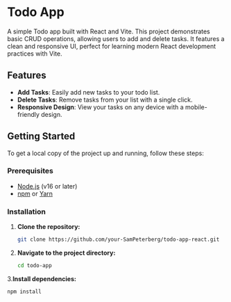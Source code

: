 # Todo App

A simple Todo app built with React and Vite. This project demonstrates basic CRUD operations, allowing users to add and delete tasks. It features a clean and responsive UI, perfect for learning modern React development practices with Vite.

## Features

- **Add Tasks**: Easily add new tasks to your todo list.
- **Delete Tasks**: Remove tasks from your list with a single click.
- **Responsive Design**: View your tasks on any device with a mobile-friendly design.

## Getting Started

To get a local copy of the project up and running, follow these steps:

### Prerequisites

- [Node.js](https://nodejs.org/) (v16 or later)
- [npm](https://www.npmjs.com/) or [Yarn](https://yarnpkg.com/)

### Installation

1. **Clone the repository:**

   ```bash
   git clone https://github.com/your-SamPeterberg/todo-app-react.git


2. **Navigate to the project directory:**

   ```bash
   cd todo-app

3.**Install dependencies:**

  ```bash
  npm install
